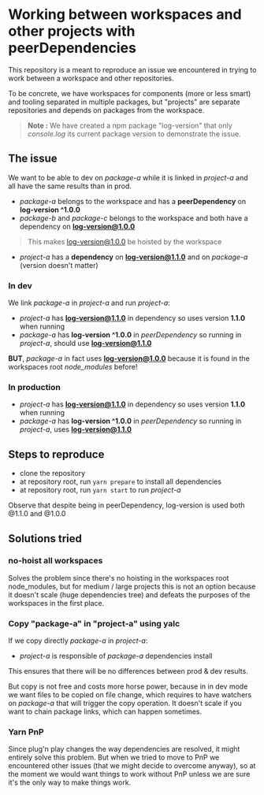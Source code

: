 # Working between workspaces and other projects with peerDependencies

This repository is a meant to reproduce an issue we encountered in trying to work between a workspace and other repositories.

To be concrete, we have workspaces for components (more or less smart) and tooling separated in multiple packages, but "projects" are separate repositories and depends on packages from the workspace.

> **Note :** We have created a npm package "log-version" that only *console.log* its current package version to demonstrate the  issue.

## The issue

We want to be able to dev on *package-a* while it is linked in *project-a* and all have the same results than in prod.

- *package-a* belongs to the workspace and has a **peerDependency** on **log-version ^1.0.0**
- *package-b* and *package-c* belongs to the workspace and both have a dependency on **log-version@1.0.0**

> This makes log-version@1.0.0 be hoisted by the workspace

- *project-a* has a **dependency** on **log-version@1.1.0** and on *package-a* (version doesn't matter)

### In dev

We link *package-a* in *project-a* and run *project-a*:

- *project-a* has **log-version@1.1.0** in dependency so uses version **1.1.0** when running
- *package-a* has **log-version ^1.0.0** in *peerDependency* so running in *project-a*, should use **log-version@1.1.0**

**BUT**, *package-a* in fact uses **log-version@1.0.0** because it is found in the workspaces root *node_modules* before!

### In production

- *project-a* has **log-version@1.1.0** in dependency so uses version **1.1.0** when running
- *package-a* has **log-version ^1.0.0** in *peerDependency* so running in *project-a*, uses **log-version@1.1.0**

## Steps to reproduce

- clone the repository
- at repository root, run `yarn prepare` to install all dependencies
- at repository root, run `yarn start` to run *project-a*

Observe that despite being in peerDependency, log-version is used both @1.1.0 and @1.0.0

## Solutions tried

### no-hoist all workspaces

Solves the problem since there's no hoisting in the workspaces root node_modules, but for medium / large projects this is not an option because it doesn't scale (huge dependencies tree) and defeats the purposes of the workspaces in the first place.

### Copy "package-a" in "project-a" using yalc

If we copy directly *package-a* in *project-a*:

- *project-a* is responsible of *package-a* dependencies install

This ensures that there will be no differences between prod & dev results.

But copy is not free and costs more horse power, because in in dev mode we want files to be copied on file change, which requires to have watchers on *package-a* that will trigger the copy operation. It doesn't scale if you want to chain package links, which can happen sometimes.

### Yarn PnP

Since plug'n play changes the way dependencies are resolved, it might entirely solve this problem. But when we tried to move to PnP we encountered other issues (that we might decide to overcome anyway), so at the moment we would want things to work without PnP unless we are sure it's the only way to make things work.